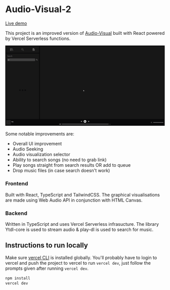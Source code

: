 # Audio-Visual-2
[Live demo](https://audio-visual-2-joheb133.vercel.app/)

This project is an improved version of [Audio-Visual](https://github.com/Joheb133/Audio-Visual) built with React powered by Vercel Serverless functions. 

![](https://raw.githubusercontent.com/Joheb133/Audio-Visual-2/main/images/audio-visualiser-2.gif)

Some notable improvements are:
- Overall UI improvement
- Audio Seeking
- Audio visualization selector
- Ability to search songs (no need to grab link)
- Play songs straight from search results OR add to queue
- Drop music files (in case search doesn't work)

### Frontend
Built with React, TypeScript and TailwindCSS. The graphical visualisations are made using Web Audio API in conjunction with HTML Canvas. 

### Backend
Written in TypeScript and uses Vercel Serverless infrasucture. The library Ytdl-core is used to stream audio & play-dl is used to search for music.

## Instructions to run locally
Make sure [vercel CLI](https://vercel.com/docs/cli) is installed globally. You'll probably have to login to vercel and push the project to vercel to run `vercel dev`, just follow the prompts given after running `vercel dev`.
```
npm install
vercel dev
```
